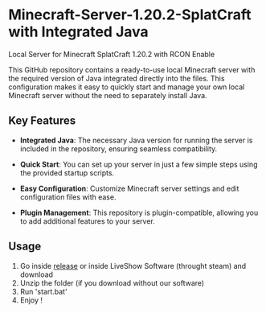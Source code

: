 # Minecraft-Server-1.20.2-SplatCraft with Integrated Java
Local Server for Minecraft SplatCraft 1.20.2 with RCON Enable

This GitHub repository contains a ready-to-use local Minecraft server with the required version of Java integrated directly into the files. This configuration makes it easy to quickly start and manage your own local Minecraft server without the need to separately install Java.

## Key Features

- **Integrated Java**: The necessary Java version for running the server is included in the repository, ensuring seamless compatibility.

- **Quick Start**: You can set up your server in just a few simple steps using the provided startup scripts.

- **Easy Configuration**: Customize Minecraft server settings and edit configuration files with ease.

- **Plugin Management**: This repository is plugin-compatible, allowing you to add additional features to your server.

## Usage

1. Go inside [release](https://github.com/LiveShowAgency/Minecraft-Server-1.20.2-SplatCraft/releases/tag/Publish) or inside LiveShow Software (throught steam) and download
2. Unzip the folder (if you download without our software)
3. Run 'start.bat'
4. Enjoy !
